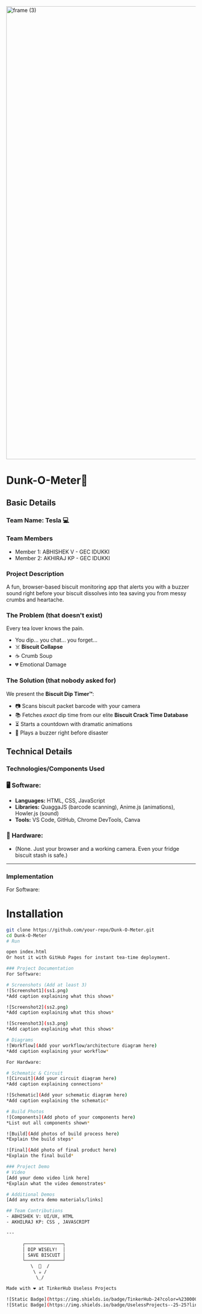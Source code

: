 <img width="3188" height="1202" alt="frame (3)" src="https://github.com/user-attachments/assets/517ad8e9-ad22-457d-9538-a9e62d137cd7" />


# Dunk-O-Meter🎯


## Basic Details
### Team Name: Tesla 💻


### Team Members
- Member 1: ABHISHEK V - GEC IDUKKI
- Member 2: AKHIRAJ KP - GEC IDUKKI

### Project Description
A fun, browser-based biscuit monitoring app that alerts you with a buzzer sound right before your biscuit dissolves into tea saving you from messy crumbs and heartache.

### The Problem (that doesn't exist)
Every tea lover knows the pain.  
- You dip... you chat... you forget...  
- ☠️ **Biscuit Collapse**  
- ☕ Crumb Soup  
- 💔 Emotional Damage 

### The Solution (that nobody asked for)

We present the **Biscuit Dip Timer™**:  
- 📷 Scans biscuit packet barcode with your camera  
- 📚 Fetches *exact* dip time from our elite **Biscuit Crack Time Database**  
- ⏳ Starts a countdown with dramatic animations  
- 🚨 Plays a buzzer right before disaster  

## Technical Details
### Technologies/Components Used
### 🖥 Software:  
- **Languages:** HTML, CSS, JavaScript  
- **Libraries:** QuaggaJS (barcode scanning), Anime.js (animations), Howler.js (sound)  
- **Tools:** VS Code, GitHub, Chrome DevTools, Canva  

### 🔌 Hardware:  
- (None. Just your browser and a working camera. Even your fridge biscuit stash is safe.)

---

### Implementation
For Software:
# Installation

```bash
git clone https://github.com/your-repo/Dunk-O-Meter.git
cd Dunk-O-Meter
# Run

open index.html
Or host it with GitHub Pages for instant tea-time deployment.

### Project Documentation
For Software:

# Screenshots (Add at least 3)
![Screenshot1](ss1.png)
*Add caption explaining what this shows*

![Screenshot2](ss2.png)
*Add caption explaining what this shows*

![Screenshot3](ss3.png)
*Add caption explaining what this shows*

# Diagrams
![Workflow](Add your workflow/architecture diagram here)
*Add caption explaining your workflow*

For Hardware:

# Schematic & Circuit
![Circuit](Add your circuit diagram here)
*Add caption explaining connections*

![Schematic](Add your schematic diagram here)
*Add caption explaining the schematic*

# Build Photos
![Components](Add photo of your components here)
*List out all components shown*

![Build](Add photos of build process here)
*Explain the build steps*

![Final](Add photo of final product here)
*Explain the final build*

### Project Demo
# Video
[Add your demo video link here]
*Explain what the video demonstrates*

# Additional Demos
[Add any extra demo materials/links]

## Team Contributions
- ABHISHEK V: UI/UX, HTML
- AKHILRAJ KP: CSS , JAVASCRIPT

---

      ┌──────────────┐
      │ DIP WISELY!  │
      │ SAVE BISCUIT │
      └──────────────┘
         \  🍪  /
          \ ☕ /
           \_/

Made with ❤️ at TinkerHub Useless Projects 

![Static Badge](https://img.shields.io/badge/TinkerHub-24?color=%23000000&link=https%3A%2F%2Fwww.tinkerhub.org%2F)
![Static Badge](https://img.shields.io/badge/UselessProjects--25-25?link=https%3A%2F%2Fwww.tinkerhub.org%2Fevents%2FQ2Q1TQKX6Q%2FUseless%2520Projects)



